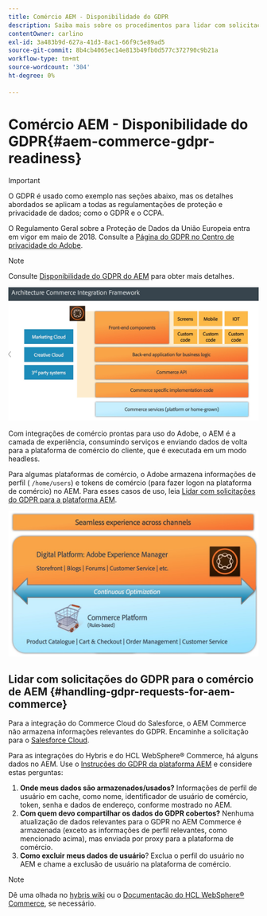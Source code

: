 ```yaml
---
title: Comércio AEM - Disponibilidade do GDPR
description: Saiba mais sobre os procedimentos para lidar com solicitações do GDPR no Comércio de AEM e como usá-los.
contentOwner: carlino
exl-id: 3a483b9d-627a-41d3-8ac1-66f9c5e89ad5
source-git-commit: 8b4cb4065ec14e813b49fb0d577c372790c9b21a
workflow-type: tm+mt
source-wordcount: '304'
ht-degree: 0%

---
```


# Comércio AEM - Disponibilidade do GDPR{#aem-commerce-gdpr-readiness}

>[!IMPORTANT]
>
>O GDPR é usado como exemplo nas seções abaixo, mas os detalhes abordados se aplicam a todas as regulamentações de proteção e privacidade de dados; como o GDPR e o CCPA.

O Regulamento Geral sobre a Proteção de Dados da União Europeia entra em vigor em maio de 2018. Consulte a [Página do GDPR no Centro de privacidade do Adobe](https://business.adobe.com/privacy/general-data-protection-regulation.html).

>[!NOTE]
>
>Consulte [Disponibilidade do GDPR do AEM](/help/managing/data-protection-and-privacy.md) para obter mais detalhes.

![screen_shot_2018-03-22at111606](assets/screen_shot_2018-03-22at111606.jpg)

Com integrações de comércio prontas para uso do Adobe, o AEM é a camada de experiência, consumindo serviços e enviando dados de volta para a plataforma de comércio do cliente, que é executada em um modo headless.

Para algumas plataformas de comércio, o Adobe armazena informações de perfil ( `/home/users`) e tokens de comércio (para fazer logon na plataforma de comércio) no AEM. Para esses casos de uso, leia [Lidar com solicitações do GDPR para a plataforma AEM](/help/sites-administering/handling-gdpr-requests-for-aem-platform.md).

![screen_shot_2018-03-22at111621](assets/screen_shot_2018-03-22at111621.jpg)

## Lidar com solicitações do GDPR para o comércio de AEM {#handling-gdpr-requests-for-aem-commerce}

Para a integração do Commerce Cloud do Salesforce, o AEM Commerce não armazena informações relevantes do GDPR. Encaminhe a solicitação para o [Salesforce Cloud](https://documentation.b2c.commercecloud.salesforce.com/DOC1/index.jsp).

Para as integrações do Hybris e do HCL WebSphere® Commerce, há alguns dados no AEM. Use o [Instruções do GDPR da plataforma AEM](/help/sites-administering/handling-gdpr-requests-for-aem-platform.md) e considere estas perguntas:

1. **Onde meus dados são armazenados/usados?** Informações de perfil de usuário em cache, como nome, identificador de usuário de comércio, token, senha e dados de endereço, conforme mostrado no AEM.
1. **Com quem devo compartilhar os dados do GDPR cobertos?** Nenhuma atualização de dados relevantes para o GDPR no AEM Commerce é armazenada (exceto as informações de perfil relevantes, como mencionado acima), mas enviada por proxy para a plataforma de comércio.
1. **Como excluir meus dados de usuário**? Exclua o perfil do usuário no AEM e chame a exclusão de usuário na plataforma de comércio.

>[!NOTE]
>
>Dê uma olhada no [hybris wiki](https://wiki.hybris.com/) ou o [Documentação do HCL WebSphere® Commerce](https://help.hcltechsw.com/commerce/index.html), se necessário.
